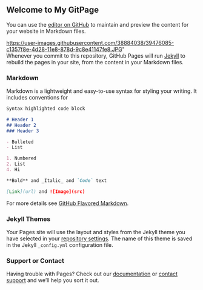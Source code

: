 ## Welcome to My GitPage

You can use the [editor on GitHub](https://github.com/tristandhoward/tristandhoward.github.io/edit/master/README.md) to maintain and preview the content for your website in Markdown files.

https://user-images.githubusercontent.com/38884038/39476085-c1357f8e-4d28-11e8-878d-9c8e41147fe8.JPG"                                                                                                                            
Whenever you commit to this repository, GitHub Pages will run [Jekyll](https://jekyllrb.com/) to rebuild the pages in your site, from the content in your Markdown files.

### Markdown

Markdown is a lightweight and easy-to-use syntax for styling your writing. It includes conventions for

```markdown
Syntax highlighted code block

# Header 1
## Header 2
### Header 3

- Bulleted
- List

1. Numbered
2. List
4. Hi

**Bold** and _Italic_ and `Code` text

[Link](url) and ![Image](src)
```

For more details see [GitHub Flavored Markdown](https://guides.github.com/features/mastering-markdown/).

### Jekyll Themes

Your Pages site will use the layout and styles from the Jekyll theme you have selected in your [repository settings](https://github.com/tristandhoward/tristandhoward.github.io/settings). The name of this theme is saved in the Jekyll `_config.yml` configuration file.

### Support or Contact

Having trouble with Pages? Check out our [documentation](https://help.github.com/categories/github-pages-basics/) or [contact support](https://github.com/contact) and we’ll help you sort it out.
